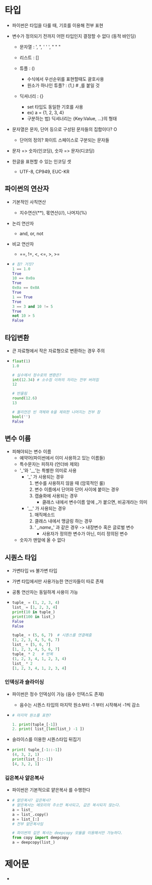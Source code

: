 

# 타입



- 파이썬은 타입을 다룰 때, 기호를 이용해 전부 표현

- 변수가 정의되기 전까지 어떤 타입인지 결정할 수 없다 (동적 바인딩)

  - 문자열 : ', ", ' ' ', " " "

  - 리스트 : []

  - 튜플 : ()
    - 수식에서 우선순위를 표현할때도 괄호사용
    - 원소가 하나인 튜플? : (1,)   # ,를 붙일 것

  - 딕셔너리 : {}
    - set 타입도 동일한 기호를 사용
    - ex)  a = {1, 2, 3, 4}
    - 구분하는 법)  딕셔너리는 {Key:Value, ...}의 형태



- 문자열은 문자, 단어 등으로 구성된 문자들의 집합이다? O
  - 단어의 정의? 화이트 스페이스로 구분되는 문자들



- 문자 => 숫자(인코딩), 숫자 => 문자(디코딩)
- 한글을 표현할 수 있는 인코딩 셋
  - UTF-8, CP949, EUC-KR



## 파이썬의 연산자

- 기본적인 사칙연산
  - 지수연산(**), 몫연산(//), 나머지(%)
- 논리 연산자
  - and, or, not
- 비교 연산자
  - ==, !=, <, <=, >, >=



- ```python
  # 참? 거짓?
  1 == 1.0
  True
  10 == 0x0a
  True
  0x0a == 0x0A
  True
  1 == True
  True
  3 == 3 and 10 != 5
  True
  not 10 > 5
  False
  ```





## 타입변환

- 큰 자료형에서 작은 자료형으로 변환하는 경우 주의

- ```python
  float(1)
  1.0
  
  # 실수에서 정수로의 변환은?
  int(12.34) # 소수점 이하의 자리는 전부 버려짐
  12
  
  # 반올림
  round(12.6)
  13
  
  # 불리언은 빈 객체와 0을 제외한 나머지는 전부 참
  bool('')
  False
  ```



## 변수 이름

- 피해야되는 변수 이름
  - 예약어(파이썬에서 이미 사용하고 있는 이름들)
  - 특수문자는 피하자 (언더바 제외)
  - '_'와 '__'는 특별한 의미로 사용
    - '_' 가 사용되는 경우
      1. 변수를 사용하지 않을 때 (암묵적인 룰)
      2. 변수 이름에서 단어와 단어 사이에 붙이는 경우
      3. 캡슐화에 사용되는 경우
         - 클래스 내에서 변수이름 앞에 _가 붙으면, 비공개라는 의미
    - '__' 가 사용되는 경우
      1. 매직메소드
      2. 클래스 내에서 맹글링 하는 경우
      3. ' _\_name__' 과 같은 경우 -> 내장변수 혹은 글로벌 변수
         - 사용자가 정의한 변수가 아닌, 미리 정의된 변수
  - 숫자가 맨앞에 올 수 없다



## 시퀀스 타입

- 가변타입 vs 불가변 타입

- 가변 타입에서만 사용가능한 연산자들이 따로 존재

- 공통 연산자는 동일하게 사용이 가능

- ```python
  tuple_ = (1, 2, 3, 4)
  list_ = [1, 2, 3, 4]
  print(10 in tuple_)
  print(100 in list_)
  False
  False
  
  tuple_ + (5, 6, 7)  # 시퀀스를 연결해줌
  (1, 2, 3, 4, 5, 6, 7)
  list_ + [5, 6, 7]
  [1, 2, 3, 4, 5, 6, 7]
  tuple_ * 2   # 반복
  (1, 2, 3, 4, 1, 2, 3, 4)
  list_ * 2
  [1, 2, 3, 4, 1, 2, 3, 4]
  ```



### 인덱싱과 슬라이싱

- 파이썬은 정수 인덱싱이 가능 (음수 인덱스도 존재)

  - 음수는 시퀀스 타입의 마지막 원소부터 -1 부터 시작해서 -1씩 감소

- ```python
  # 마지막 원소를 표현?
  
  1. print(tuple_[-1])
  2. print( list_[len(list_) -1 ])
  ```

- 슬라이스를 이용한 시퀀스타입 뒤집기

- ```python
  print( tuple_[-1::-1])
  (4, 3, 2, 1)
  print(list_[::-1])
  [4, 3, 2, 1]
  ```



### 깊은복사 얕은복사

- 파이썬은 기본적으로 얕은복사 를 수행한다

- ```python
  # 얕은복사? 깊은복사?
  # 얕은복사는 메모리의 주소만 복사되고, 값은 복사되지 않는다.
  a = list_
  a = list_.copy()
  a = list_[:]
  # 전부 얕은복사임
  
  # 파이썬의 깊은 복사는 deepcopy 모듈을 이용해서만 가능하다.
  from copy import deepcopy
  a = deepcopy(list_)
  ```



# 제어문

- 















